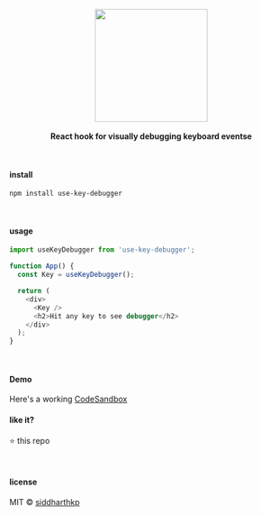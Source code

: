 <p align="center">
  <img src="https://emojipedia-us.s3.dualstack.us-west-1.amazonaws.com/thumbs/240/twitter/180/keyboard_2328.png" height="200px"/>
  <br><br>
  <b>React hook for visually debugging keyboard eventse</b>
  <br>
</p>

&nbsp;

#### install

```
npm install use-key-debugger
```

&nbsp;

#### usage

```js
import useKeyDebugger from 'use-key-debugger';

function App() {
  const Key = useKeyDebugger();

  return (
    <div>
      <Key />
      <h2>Hit any key to see debugger</h2>
    </div>
  );
}
```

&nbsp;

#### Demo

Here's a working [CodeSandbox](https://codesandbox.io/s/6l6v5wqnoz)

#### like it?

:star: this repo

&nbsp;

#### license

MIT © [siddharthkp](https://github.com/siddharthkp)
